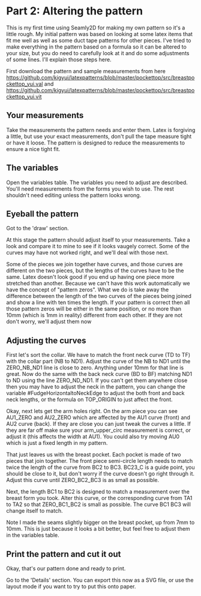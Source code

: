 # Part 2: Altering the pattern

This is my first time using Seamly2D for making my own pattern so it's a little rough.  My initial pattern was based on looking at some latex items that fit me well as well as some duct tape patterns for other pieces. I've tried to make everything in the pattern based on a formula so it can be altered to your size, but you do need to carefully look at it and do some adjustments of some lines.  I'll explain those steps here.

First download the pattern and sample measurements from here https://github.com/kigyui/latexpatterns/blob/master/pockettop/src/breastpockettop_yui.val and https://github.com/kigyui/latexpatterns/blob/master/pockettop/src/breastpockettop_yui.vit

## Your measurements

Take the measurements the pattern needs and enter them.  Latex is forgiving a little, but use your exact measurements, don't pull the tape measure tight or have it loose.  The pattern is designed to reduce the measurements to ensure a nice tight fit.

## The variables

Open the variables table.  The variables you need to adjust are described.  You'll need measurements from the forms you wish to use.  The rest shouldn't need editing unless the pattern looks wrong.

## Eyeball the pattern

Got to the 'draw' section.

At this stage the pattern should adjust itself to your measurements.  Take a look and compare it to mine to see if it looks vaugely correct.  Some of the curves may have not worked right, and we'll deal with those next.

Some of the pieces we join together have curves, and those curves are different on the two pieces, but the lengths of the curves have to be the same.  Latex doesn't look good if you end up having one piece more stretched than another.  Because we can't have this work automatically we have the concept of "pattern zeros".  What we do is take away the difference between the length of the two curves of the pieces being joined and show a line with ten times the length.  If your pattern is correct then all those pattern zeros will be either in the same position, or no more than 10mm (which is 1mm in reality) different from each other.  If they are not don't worry, we'll adjust them now

## Adjusting the curves

First let's sort the collar.  We have to match the front neck curve (TD to TF) with the collar part (NB to ND1). Adjust the curve of the NB to ND1 until the ZERO_NB_ND1 line is close to zero.  Anything under 10mm for that line is great.   Now do the same with the back neck curve (BD to BF) matching ND1 to ND using the line ZERO_ND_ND1.  If you can't get them anywhere close then you may have to adjust the neck in the pattern, you can change the variable #FudgeHorizontaltoNeckEdge to adjust the both front and back neck lengths, or the formula on TOP_ORIGIN to just affect the front.

Okay, next lets get the arm holes right.  On the arm piece you can see AU1_ZERO and AU2_ZERO which are affected by the AU1 curve (front) and AU2 curve (back).  If they are close you can just tweak the curves a little.  If they are far off make sure your arm_upper_circ measurement is correct, or adjust it (this affects the width at AU1).  You could also try moving AU0 which is just a fixed length in my pattern.

That just leaves us with the breast pocket.  Each pocket is made of two pieces that join together.   The front piece semi-circle length needs to match twice the length of the curve from BC2 to BC3.  BC23_C is a guide point, you should be close to it, but don't worry if the curve doesn't go right through it.  Adjust this curve until ZERO_BC2_BC3 is as small as possible.

Next, the length BC1 to BC2 is designed to match a measurement over the breast form you took.  Alter this curve, or the corresponding curve from TA1 to TA2 so that ZERO_BC1_BC2 is small as possible.  The curve BC1 BC3 will change itself to match.

Note I made the seams slightly bigger on the breast pocket, up from 7mm to 10mm.  This is just because it looks a bit better, but feel free to adjust them in the variables table.

## Print the pattern and cut it out

Okay, that's our pattern done and ready to print.

Go to the 'Details' section.  You can export this now as a SVG file, or use the layout mode if you want to try to put this onto paper.

